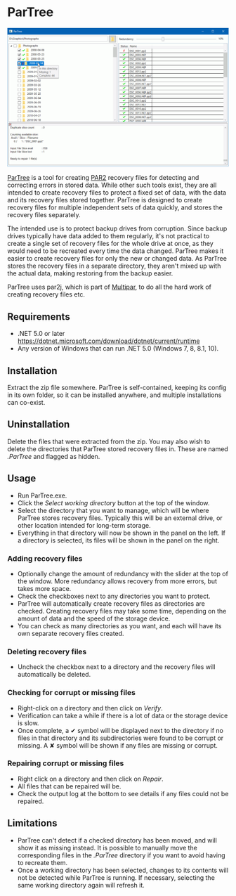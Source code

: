 ﻿# ParTree

![Screenshot](Screenshots/screenshot.png)

[ParTree](https://mrevil.asvachin.com/software/partree/) is a tool for creating [PAR2](https://en.wikipedia.org/wiki/Parchive) recovery files for detecting and correcting errors in stored data. While other such tools exist, they are all intended to create recovery files to protect a fixed set of data, with the data and its recovery files stored together. ParTree is designed to create recovery files for multiple independent sets of data quickly, and stores the recovery files separately.

The intended use is to protect backup drives from corruption. Since backup drives typically have data added to them regularly, it's not practical to create a single set of recovery files for the whole drive at once, as they would need to be recreated every time the data changed. ParTree makes it easier to create recovery files for only the new or changed data. As ParTree stores the recovery files in a separate directory, they aren't mixed up with the actual data, making restoring from the backup easier.

ParTree uses par2j, which is part of [Multipar](http://hp.vector.co.jp/authors/VA021385/), to do all the hard work of creating recovery files etc.

## Requirements

* .NET 5.0 or later https://dotnet.microsoft.com/download/dotnet/current/runtime
* Any version of Windows that can run .NET 5.0 (Windows 7, 8, 8.1, 10).

## Installation

Extract the zip file somewhere. ParTree is self-contained, keeping its config in its own folder, so it can be installed anywhere, and multiple installations can co-exist.

## Uninstallation

Delete the files that were extracted from the zip. You may also wish to delete the directories that ParTree stored recovery files in. These are named _.ParTree_ and flagged as hidden.

## Usage

* Run ParTree.exe.
* Click the _Select working directory_ button at the top of the window.
* Select the directory that you want to manage, which will be where ParTree stores recovery files. Typically this will be an external drive, or other location intended for long-term storage.
* Everything in that directory will now be shown in the panel on the left. If a directory is selected, its files will be shown in the panel on the right.

### Adding recovery files
* Optionally change the amount of redundancy with the slider at the top of the window. More redundancy allows recovery from more errors, but takes more space.
* Check the checkboxes next to any directories you want to protect.
* ParTree will automatically create recovery files as directories are checked. Creating recovery files may take some time, depending on the amount of data and the speed of the storage device.
* You can check as many directories as you want, and each will have its own separate recovery files created.

### Deleting recovery files
* Uncheck the checkbox next to a directory and the recovery files will automatically be deleted.

### Checking for corrupt or missing files
* Right-click on a directory and then click on _Verify_.
* Verification can take a while if there is a lot of data or the storage device is slow.
* Once complete, a ✔ symbol will be displayed next to the directory if no files in that directory and its subdirectories were found to be corrupt or missing. A ✘ symbol will be shown if any files are missing or corrupt.

### Repairing corrupt or missing files
* Right click on a directory and then click on _Repair_.
* All files that can be repaired will be.
* Check the output log at the bottom to see details if any files could not be repaired.

## Limitations

* ParTree can't detect if a checked directory has been moved, and will show it as missing instead. It is possible to manually move the corresponding files in the _.ParTree_ directory if you want to avoid having to recreate them.
* Once a working directory has been selected, changes to its contents will not be detected while ParTree is running. If necessary, selecting the same working directory again will refresh it.
